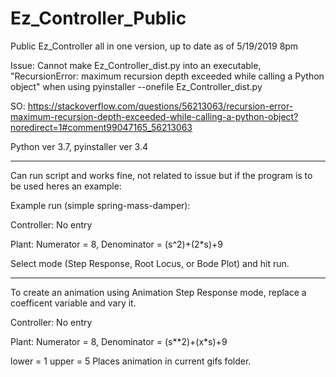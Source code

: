 # Ez_Controller_Public
Public Ez_Controller all in one version, up to date as of 5/19/2019 8pm 

Issue: Cannot make Ez_Controller_dist.py into an executable, 
"RecursionError: maximum recursion depth exceeded while calling a Python object" when using pyinstaller --onefile Ez_Controller_dist.py

SO: https://stackoverflow.com/questions/56213063/recursion-error-maximum-recursion-depth-exceeded-while-calling-a-python-object?noredirect=1#comment99047165_56213063

Python ver 3.7, pyinstaller ver 3.4

---

Can run script and works fine, not related to issue but if the program is to be used heres an example: 

Example run (simple spring-mass-damper): 

Controller: No entry 

Plant: Numerator = 8, Denominator = (s^2)+(2*s)+9

Select mode (Step Response, Root Locus, or Bode Plot) and hit run.

---

To create an animation using Animation Step Response mode, replace a coefficent variable and vary it. 

Controller: No entry 

Plant: Numerator = 8, Denominator = (s**2)+(x*s)+9 

lower = 1 upper = 5 Places animation in current gifs folder. 


